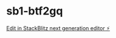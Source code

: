 # sb1-btf2gq

[Edit in StackBlitz next generation editor ⚡️](https://stackblitz.com/~/github.com/cryptokunta/sb1-btf2gq)